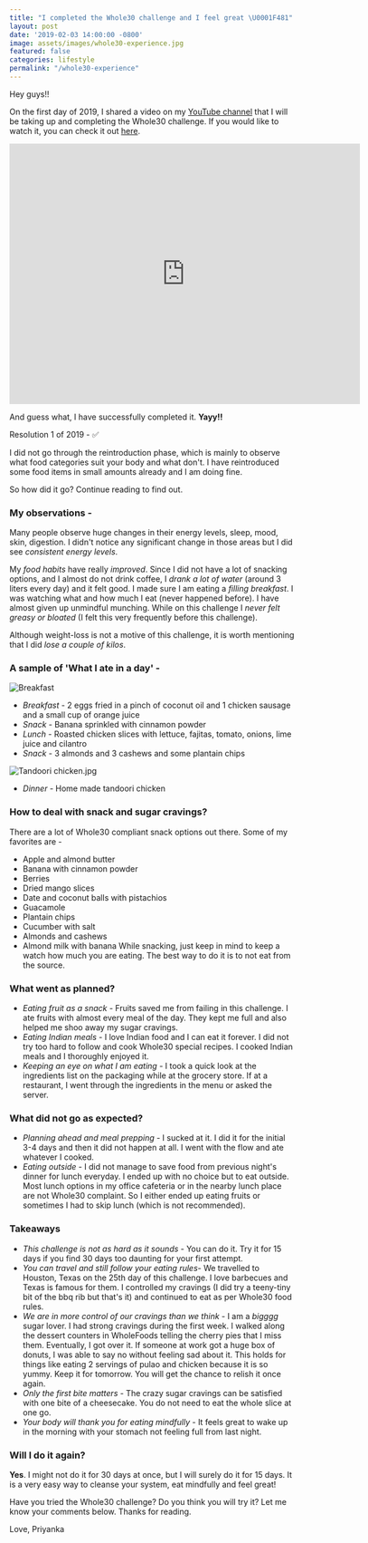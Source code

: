```yaml
---
title: "I completed the Whole30 challenge and I feel great \U0001F481"
layout: post
date: '2019-02-03 14:00:00 -0800'
image: assets/images/whole30-experience.jpg
featured: false
categories: lifestyle
permalink: "/whole30-experience"
---
```


Hey guys!!

On the first day of 2019, I shared a video on my [YouTube channel](https://www.youtube.com/channel/UC1txbrDxS1EpyQLHGI7EAzA) that I will be taking up and completing the Whole30 challenge. If you would like to watch it, you can check it out [here](https://www.youtube.com/watch?v=6wrYi0xA2ZE).

<iframe width="620" height="460" src="https://www.youtube.com/embed/6wrYi0xA2ZE" frameborder="0" allow="accelerometer; autoplay; encrypted-media; gyroscope; picture-in-picture" allowfullscreen></iframe>

And guess what, I have successfully completed it. **Yayy!!**

Resolution 1 of 2019 - ✅

I did not go through the reintroduction phase, which is mainly to observe what food categories suit your body and what don't. I have reintroduced some food items in small amounts already and I am doing fine.

So how did it go? Continue reading to find out.

### My observations -
Many people observe huge changes in their energy levels, sleep, mood, skin, digestion. I didn't notice any significant change in those areas but I did see *consistent energy levels*.

My *food habits* have really *improved*. Since I did not have a lot of snacking options, and I almost do not drink coffee, I *drank a lot of water* (around 3 liters every day) and it felt good. I made sure I am eating a *filling breakfast*. I was watching what and how much I eat (never happened before). I have almost given up unmindful munching. While on this challenge I *never felt greasy or bloated* (I felt this very frequently before this challenge).

Although weight-loss is not a motive of this challenge, it is worth mentioning that I did *lose a couple of kilos*.

### A sample of 'What I ate in a day' -

![Breakfast]({{site.baseurl}}/assets/images/whole30-breakfast.jpg)

  - *Breakfast* - 2 eggs fried in a pinch of coconut oil and 1 chicken sausage and a small cup of 	orange juice
  - *Snack* - Banana sprinkled with cinnamon powder
  - *Lunch* - Roasted chicken slices with lettuce, fajitas, tomato, onions, lime juice and cilantro
  - *Snack* - 3 almonds and 3 cashews and some plantain chips

  ![Tandoori chicken.jpg]({{site.baseurl}}/assets/images/whole30-chicken.jpg)

  - *Dinner* - Home made tandoori chicken

### How to deal with snack and sugar cravings?
There are a lot of Whole30 compliant snack options out there. Some of my favorites are -
  - Apple and almond butter
  - Banana with cinnamon powder
  - Berries
  - Dried mango slices
  - Date and coconut balls with pistachios
  - Guacamole
  - Plantain chips
  - Cucumber with salt
  - Almonds and cashews
  - Almond milk with banana
While snacking, just keep in mind to keep a watch how much you are eating. The best way to do it is to not eat from the source.

### What went as planned?
  - *Eating fruit as a snack* - Fruits saved me from failing in this challenge. I ate fruits with 	almost every meal of the day. They kept me full and also helped me shoo away my sugar 			cravings.
  - *Eating Indian meals* - I love Indian food and I can eat it forever. I did not try too hard to 	 follow and cook Whole30 special recipes. I cooked Indian meals and I thoroughly enjoyed it.
  - *Keeping an eye on what I am eating* - I took a quick look at the ingredients list on the 		packaging while at the grocery store. If at a restaurant, I went through the ingredients in 	the menu or asked the server.

### What did not go as expected?
  - *Planning ahead and meal prepping* - I sucked at it. I did it for the initial 3-4 days and then 	 it did not happen at all. I went with the flow and ate whatever I cooked.
  - *Eating outside* - I did not manage to save food from previous night's dinner for lunch 			everyday. I ended up with no choice but to eat outside. Most lunch options in my office 		cafeteria or in the nearby lunch place are not Whole30 complaint. So I either ended up eating 	  fruits or sometimes I had to skip lunch (which is not recommended).

### Takeaways
  - *This challenge is not as hard as it sounds* - You can do it. Try it for 15 days if you find 30 days too daunting for your first attempt.
  - *You can travel and still follow your eating rules*- We travelled to Houston, Texas on the 25th 	day of this challenge. I love barbecues and Texas is famous for them. I controlled my 	cravings (I did try a teeny-tiny bit of the bbq rib but that's it) and continued to eat as per 	Whole30 food rules.
  - *We are in more control of our cravings than we think* - I am a _bigggg_ sugar lover. I had strong 	   cravings during the first week. I walked along the dessert counters in WholeFoods telling the 	 cherry pies that I miss them. Eventually, I got over it. If someone at work got a huge box 	of donuts, I was able to say no without feeling sad about it. This holds for things like 		eating 2 servings of pulao and chicken because it is so yummy. Keep it for tomorrow. You will 	  get the chance to relish it once again.
  - *Only the first bite matters* - The crazy sugar cravings can be satisfied with one bite of a 		cheesecake. You do not need to eat the whole slice at one go.
  - *Your body will thank you for eating mindfully* - It feels great to wake up in the morning with 	  your stomach not feeling full from last night.

### Will I do it again?
**Yes**. I might not do it for 30 days at once, but I will surely do it for 15 days. It is a very easy way to cleanse your system, eat mindfully and feel great!

Have you tried the Whole30 challenge? Do you think you will try it? Let me know your comments below. Thanks for reading.

Love, Priyanka
